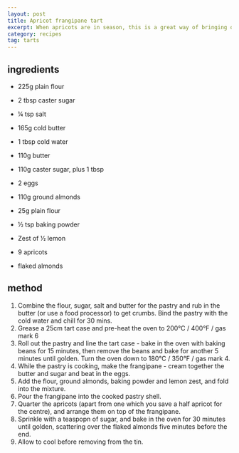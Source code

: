 ```yaml
---
layout: post
title: Apricot frangipane tart
excerpt: When apricots are in season, this is a great way of bringing out their sharp sweetness. 
category: recipes
tag: tarts
---
```


## ingredients

* 225g plain flour
* 2 tbsp caster sugar
* &frac14; tsp salt
* 165g cold butter
* 1 tbsp cold water

* 110g butter
* 110g caster sugar, plus 1 tbsp
* 2 eggs
* 110g ground almonds
* 25g plain flour
* &frac12; tsp baking powder
* Zest of &frac12; lemon
* 9 apricots
* flaked almonds

## method

1. Combine the flour, sugar, salt and butter for the pastry and rub in the butter (or use a food processor) to get crumbs. Bind the pastry with the cold water and chill for 30 mins.
2. Grease a 25cm tart case and pre-heat the oven to 200&deg;C / 400&deg;F / gas mark 6
3. Roll out the pastry and line the tart case - bake in the oven with baking beans for 15 minutes, then remove the beans and bake for another 5 minutes until golden. Turn the oven down to 180&deg;C / 350&deg;F / gas mark 4.
4. While the pastry is cooking, make the frangipane - cream together the butter and sugar and beat in the eggs.
5. Add the flour, ground almonds, baking powder and lemon zest, and fold into the mixture.
6. Pour the frangipane into the cooked pastry shell.
7. Quarter the apricots (apart from one which you save a half apricot for the centre), and arrange them on top of the frangipane.
8. Sprinkle with a teaspopn of sugar, and bake in the oven for 30 minutes until golden, scattering over the flaked almonds five minutes before the end.
9. Allow to cool before removing from the tin.
